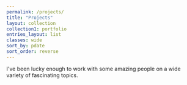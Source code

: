 ```yaml
---
permalink: /projects/
title: "Projects"
layout: collection
collection1: portfolio
entries_layout: list
classes: wide
sort_by: pdate
sort_order: reverse
---
```


I've been lucky enough to work with some amazing people on a wide variety of fascinating topics.
